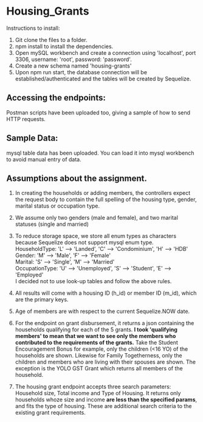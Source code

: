 # Housing_Grants

Instructions to install:
1. Git clone the files to a folder.
2. npm install to install the dependencies.
3. Open mySQL workbench and create a connection using 'localhost', port 3306, username: 'root', password: 'password'.
4. Create a new schema named 'housing-grants'
5. Upon npm run start, the database connection will be established/authenticated and the tables will be created by Sequelize.

## Accessing the endpoints:
Postman scripts have been uploaded too, giving a sample of how to send HTTP requests. 

## Sample Data:
mysql table data has been uploaded. You can load it into mysql workbench to avoid manual entry of data.

## Assumptions about the assignment.

1. In creating the households or adding members, the controllers expect the request body to contain the full spelling of the housing type, gender, marital status or occupation type. 

2. We assume only two genders (male and female), and two marital statuses (single and married)
3. To reduce storage space, we store all enum types as characters because Sequelize does not support mysql enum type. 
    <br/> HouseholdType:  'L' --> 'Landed',     'C' --> 'Condominium', 'H' --> 'HDB'
    <br/>  Gender:         'M' --> 'Male',       'F' --> 'Female'
    <br/>  Marital:        'S' --> 'Single',     'M' --> 'Married'
    <br/>  OccupationType: 'U' --> 'Unemployed', 'S' --> 'Student', 'E' --> 'Employed'
    <br/>  I decided not to use look-up tables and follow the above rules.
    
4. All results will come with a housing ID (h_id) or member ID (m_id), which are the primary keys.
5. Age of members are with respect to the current Sequelize.NOW date.
6. For the endpoint on grant disbursement, it returns a json containing the households qualifying for each of the 5 grants.
   **I took 'qualifying members' to mean that we want to see only the members who contributed to the requirements of the grants.** Take the Student Encouragement Bonus for example, only the children (<16 YO) of the households are shown. Likewise for Family Togetherness, only the children and members who are living with their spouses are shown. The exception is the YOLO GST Grant which returns all members of the household. 
7. The housing grant endpoint accepts three search parameters: Household size, Total income and Type of Housing.
   It returns only households whoze size and income **are less than the specified params**, and fits the type of housing. 
   These are additional search criteria to the existing grant requirements.
    
